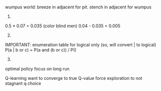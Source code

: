 <!-- SPDX-License-Identifier: zlib-acknowledgement -->

wumpus world: breeze in adjacent for pit. stench in adjacent for wumpus

1.
0.5 * 0.07 = 0.035 (color blind men)
0.04 - 0.035 = 0.005

2.
IMPORTANT: enumeration table for logical only (so, will convert | to logical)
P(a | b or c) = P(a and (b or c)) / P()

3.
optimal policy focus on long run

Q-learning want to converge to true Q-value
force exploration to not stagnant q choice

